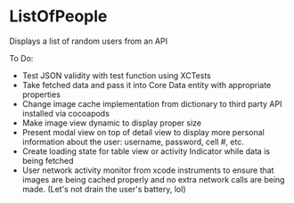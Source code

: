 # ListOfPeople
Displays a list of random users from an API

To Do:

- Test JSON validity with test function using XCTests
- Take fetched data and pass it into Core Data entity with appropriate properties
- Change image cache implementation from dictionary to third party API installed via cocoapods 
- Make image view dynamic to display proper size 
- Present modal view on top of detail view to display more personal information about the user: username, password, cell #, etc.
- Create loading state for table view or activity Indicator while data is being fetched
- User network activity monitor from xcode instruments to ensure that images are being cached properly and no extra network calls are being made. (Let's not drain the user's battery, lol)
